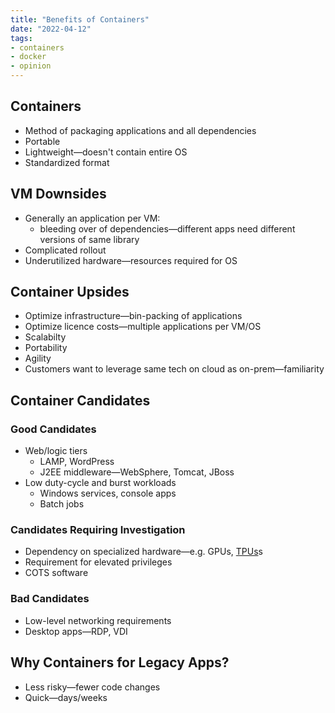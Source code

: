 ```yaml
---
title: "Benefits of Containers"
date: "2022-04-12"
tags:
- containers
- docker
- opinion
---
```


## Containers

- Method of packaging applications and all dependencies
- Portable
- Lightweight—doesn't contain entire OS
- Standardized format

## VM Downsides

- Generally an application per VM:
	- bleeding over of dependencies—different apps need different versions of same library
- Complicated rollout
- Underutilized hardware—resources required for OS

## Container Upsides

- Optimize infrastructure—bin-packing of applications
- Optimize licence costs—multiple applications per VM/OS
- Scalabilty
- Portability
- Agility
- Customers want to leverage same tech on cloud as on-prem—familiarity

## Container Candidates

### Good Candidates

- Web/logic tiers
	- LAMP, WordPress
	- J2EE middleware—WebSphere, Tomcat, JBoss
- Low duty-cycle and burst workloads
	- Windows services, console apps
	- Batch jobs

### Candidates Requiring Investigation

- Dependency on specialized hardware—e.g. GPUs, [TPUs](notes/GCP%20TPUs.md)s
- Requirement for elevated privileges
- COTS software

### Bad Candidates

- Low-level networking requirements
- Desktop apps—RDP, VDI

## Why Containers for Legacy Apps?

- Less risky—fewer code changes
- Quick—days/weeks
